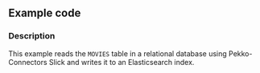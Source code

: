 ## Example code

### Description

This example reads the `MOVIES` table in a relational database using Pekko-Connectors Slick and writes it to an Elasticsearch index.
